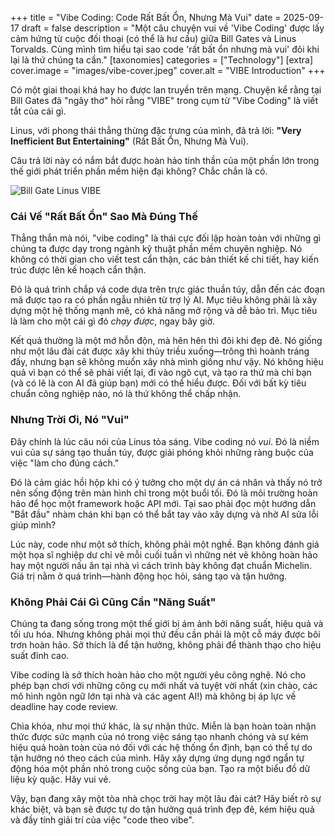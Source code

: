 +++
title = "Vibe Coding: Code Rất Bất Ổn, Nhưng Mà Vui"
date = 2025-09-17
draft = false
description = "Một câu chuyện vui về 'Vibe Coding' được lấy cảm hứng từ cuộc đối thoại (có thể là hư cấu) giữa Bill Gates và Linus Torvalds. Cùng mình tìm hiểu tại sao code 'rất bất ổn nhưng mà vui' đôi khi lại là thứ chúng ta cần."
[taxonomies]
categories = ["Technology"]
[extra]
cover.image = "images/vibe-cover.jpeg"
cover.alt = "VIBE Introduction"
+++

Có một giai thoại khá hay ho được lan truyền trên mạng. Chuyện kể rằng tại Bill Gates đã "ngây thơ" hỏi rằng "VIBE" trong cụm từ "Vibe Coding" là viết tắt của cái gì.

Linus, với phong thái thẳng thừng đặc trưng của mình, đã trả lời: **"Very Inefficient But Entertaining"** (Rất Bất Ổn, Nhưng Mà Vui).

Câu trả lời này có nắm bắt được hoàn hảo tinh thần của một phần lớn trong thế giới phát triển phần mềm hiện đại không? Chắc chắn là có.

![Bill Gate Linus VIBE](/images/billgate_linus_vibe.jpeg)

### Cái Vế "Rất Bất Ổn" Sao Mà Đúng Thế

Thẳng thắn mà nói, "vibe coding" là thái cực đối lập hoàn toàn với những gì chúng ta được dạy trong ngành kỹ thuật phần mềm chuyên nghiệp. Nó không có thời gian cho viết test cẩn thận, các bản thiết kế chi tiết, hay kiến trúc được lên kế hoạch cẩn thận.

Đó là quá trình chắp vá code dựa trên trực giác thuần túy, dẫn đến các đoạn mã được tạo ra có phần ngẫu nhiên từ trợ lý AI. Mục tiêu không phải là xây dựng một hệ thống mạnh mẽ, có khả năng mở rộng và dễ bảo trì. Mục tiêu là làm cho một cái gì đó *chạy được*, ngay bây giờ.

Kết quả thường là một mớ hỗn độn, mà hên hên thì đôi khi đẹp đẽ. Nó giống như một lâu đài cát được xây khi thủy triều xuống—trông thì hoành tráng đấy, nhưng bạn sẽ không muốn xây nhà mình giống như vậy. Nó không hiệu quả vì bạn có thể sẽ phải viết lại, đi vào ngõ cụt, và tạo ra thứ mà chỉ bạn (và có lẽ là con AI đã giúp bạn) mới có thể hiểu được. Đối với bất kỳ tiêu chuẩn công nghiệp nào, nó là thứ không thể chấp nhận.

### Nhưng Trời Ơi, Nó "Vui"

Đây chính là lúc câu nói của Linus tỏa sáng. Vibe coding nó *vui*. Đó là niềm vui của sự sáng tạo thuần túy, được giải phóng khỏi những ràng buộc của việc "làm cho đúng cách."

Đó là cảm giác hồi hộp khi có ý tưởng cho một dự án cá nhân và thấy nó trở nên sống động trên màn hình chỉ trong một buổi tối. Đó là môi trường hoàn hảo để học một framework hoặc API mới. Tại sao phải đọc một hướng dẫn "Bắt đầu" nhàm chán khi bạn có thể bắt tay vào xây dựng và nhờ AI sửa lỗi giúp mình?

Lúc này, code như một sở thích, không phải một nghề. Bạn không đánh giá một họa sĩ nghiệp dư chỉ vẽ mỗi cuối tuần vì những nét vẽ không hoàn hảo hay một người nấu ăn tại nhà vì cách trình bày không đạt chuẩn Michelin. Giá trị nằm ở quá trình—hành động học hỏi, sáng tạo và tận hưởng.

### Không Phải Cái Gì Cũng Cần "Năng Suất"

Chúng ta đang sống trong một thế giới bị ám ảnh bởi năng suất, hiệu quả và tối ưu hóa. Nhưng không phải mọi thứ đều cần phải là một cỗ máy được bôi trơn hoàn hảo. Sở thích là để tận hưởng, không phải để thành thạo cho hiệu suất đỉnh cao.

Vibe coding là sở thích hoàn hảo cho một người yêu công nghệ. Nó cho phép bạn chơi với những công cụ mới nhất và tuyệt vời nhất (xin chào, các mô hình ngôn ngữ lớn tại nhà và các agent AI!) mà không bị áp lực về deadline hay code review.

Chìa khóa, như mọi thứ khác, là sự nhận thức. Miễn là bạn hoàn toàn nhận thức được sức mạnh của nó trong việc sáng tạo nhanh chóng và sự kém hiệu quả hoàn toàn của nó đối với các hệ thống ổn định, bạn có thể tự do tận hưởng nó theo cách của mình. Hãy xây dựng ứng dụng ngớ ngẩn tự động hóa một phần nhỏ trong cuộc sống của bạn. Tạo ra một biểu đồ dữ liệu kỳ quặc. Hãy vui vẻ.

Vậy, bạn đang xây một tòa nhà chọc trời hay một lâu đài cát? Hãy biết rõ sự khác biệt, và bạn sẽ được tự do tận hưởng quá trình đẹp đẽ, kém hiệu quả và đầy tính giải trí của việc "code theo vibe".
